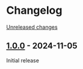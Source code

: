 # Changelog 

[Unreleased changes](https://github.com/rapidez/sitemap/compare/1.0.0...1.0.0)
## [1.0.0](https://github.com/rapidez/sitemap/releases/tag/1.0.0) - 2024-11-05

Initial release

